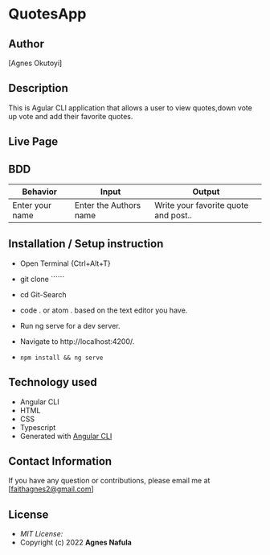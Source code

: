 # QuotesApp


## Author

[Agnes Okutoyi]
## Description

This is Agular CLI application that allows a user to view quotes,down vote up vote and add their favorite quotes.

## Live Page 
 

## BDD ##
| Behavior                  | Input                     | Output                    |
| ------------------------- | ------------------------- | ------------------------- |
| Enter your name |Enter the Authors name | Write your favorite quote and post..|Read Quote,vote or delete |

## Installation / Setup instruction
* Open Terminal {Ctrl+Alt+T}

* git clone ``````

* cd Git-Search

* code . or atom . based on the text editor you have.

* Run ng serve for a dev server. 

* Navigate to http://localhost:4200/. 

* `npm install && ng serve`

## Technology used ##

* Angular CLI
* HTML 
* CSS 
* Typescript
* Generated with [Angular CLI](https://github.com/angular/angular-cli) 

## Contact Information 

If you have any question or contributions, please email me at [faithagnes2@gmail.com]

## License
* *MIT License:*
* Copyright (c) 2022 **Agnes Nafula**